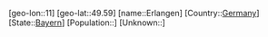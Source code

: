 ﻿---
location: [49.59,11]
type: City
tags:
- geo/City


SpocWebEntityId: 30053
isDeleted: false
confidential: public

---
[geo-lon::11]
[geo-lat::49.59]
[name::Erlangen]
[Country::[Germany](geo/Continent/Europe/Germany.md)]
[State::[Bayern](geo/Continent/Europe/Germany/Bayern.md)]
[Population::]
[Unknown::]

